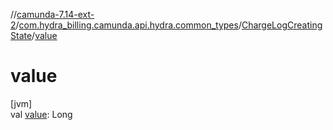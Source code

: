 //[camunda-7.14-ext-2](../../../index.md)/[com.hydra_billing.camunda.api.hydra.common_types](../index.md)/[ChargeLogCreatingState](index.md)/[value](value.md)

# value

[jvm]\
val [value](value.md): Long
